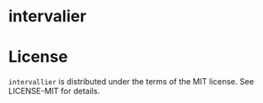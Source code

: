 # intervalier

# License

`intervallier` is distributed under the terms of the MIT license. See LICENSE-MIT for details.